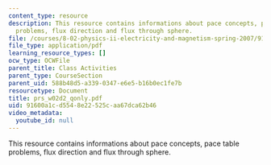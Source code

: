 ```yaml
---
content_type: resource
description: This resource contains informations about pace concepts, pace  table
  problems, flux direction and flux through sphere.
file: /courses/8-02-physics-ii-electricity-and-magnetism-spring-2007/91600a1cd5548e22525caa67dca62b46_prs_w02d2_qonly.pdf
file_type: application/pdf
learning_resource_types: []
ocw_type: OCWFile
parent_title: Class Activities
parent_type: CourseSection
parent_uid: 588b48d5-a339-0347-e6e5-b16b0ec1fe7b
resourcetype: Document
title: prs_w02d2_qonly.pdf
uid: 91600a1c-d554-8e22-525c-aa67dca62b46
video_metadata:
  youtube_id: null
---
```

This resource contains informations about pace concepts, pace  table problems, flux direction and flux through sphere.

